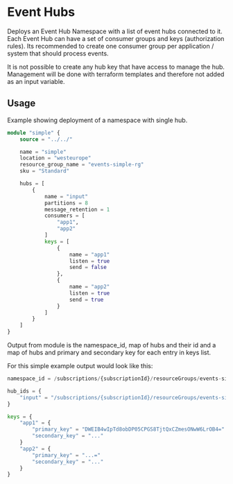 # Event Hubs

Deploys an Event Hub Namespace with a list of event hubs connected to it. Each Event Hub can have a set of consumer groups and keys (authorization rules). Its recommended to create one consumer group per application / system that should process events.

It is not possible to create any hub key that have access to manage the hub. Management will be done with terraform templates and therefore not added as an input variable.

## Usage

Example showing deployment of a namespace with single hub.

```terraform
module "simple" {
    source = "../../"

    name = "simple"
    location = "westeurope"
    resource_group_name = "events-simple-rg"
    sku = "Standard"

    hubs = [
        {
            name = "input"
            partitions = 8
            message_retention = 1
            consumers = [
                "app1",
                "app2"
            ]
            keys = [
                {
                    name = "app1"
                    listen = true
                    send = false
                },
                {
                    name = "app2"
                    listen = true
                    send = true
                }
            ]
        }
    ]
}
```

Output from module is the namespace_id, map of hubs and their id and a map of hubs and primary and secondary key for each entry in keys list.

For this simple example output would look like this:

```terraform
namespace_id = /subscriptions/{subscriptionId}/resourceGroups/events-simple-rg/providers/Microsoft.EventHub/namespaces/simple-ns

hub_ids = {
    "input" = "/subscriptions/{subscriptionId}/resourceGroups/events-simple-rg/providers/Microsoft.EventHub/namespaces/simple-ns/eventhubs/input"
}

keys = {
    "app1" = {
        "primary_key" = "DWEIB4wIpTd8obDP05CPGS8TjtQxCZmesONwW6LrOB4="
        "secondary_key" = "..."
    }
    "app2" = {
        "primary_key" = "...="
        "secondary_key" = "..."
    }
}
```